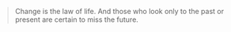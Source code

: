 

> Change is the law of life. And those who look only to the past or present are certain to miss the future.


